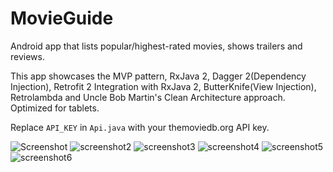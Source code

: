 # MovieGuide
Android app that lists popular/highest-rated movies, shows trailers and reviews.

This app showcases the MVP pattern, RxJava 2, Dagger 2(Dependency Injection), Retrofit 2 Integration with RxJava 2, ButterKnife(View Injection), Retrolambda and Uncle Bob Martin's Clean Architecture approach.
Optimized for tablets.

Replace `API_KEY` in `Api.java` with your themoviedb.org API key.

![Screenshot](http://i.imgur.com/72PypXCm.png) 
![screenshot2](http://imgur.com/I96Eka6m.png)
![screenshot3](http://imgur.com/4qHZcejm.png)
![screenshot4](http://imgur.com/m7J8HzUm.png)
![screenshot5](http://imgur.com/PwtjZHKm.png)
![screenshot6](http://imgur.com/kNHjCXSm.png)
